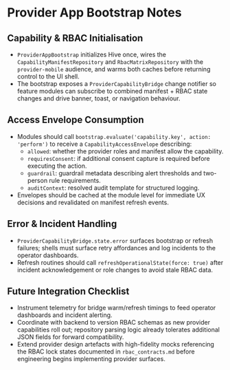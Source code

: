 # Provider App Bootstrap Notes

## Capability & RBAC Initialisation
- `ProviderAppBootstrap` initializes Hive once, wires the `CapabilityManifestRepository` and `RbacMatrixRepository` with the `provider-mobile` audience, and warms both caches before returning control to the UI shell.
- The bootstrap exposes a `ProviderCapabilityBridge` change notifier so feature modules can subscribe to combined manifest + RBAC state changes and drive banner, toast, or navigation behaviour.

## Access Envelope Consumption
- Modules should call `bootstrap.evaluate('capability.key', action: 'perform')` to receive a `CapabilityAccessEnvelope` describing:
  - `allowed`: whether the provider roles and manifest allow the capability.
  - `requiresConsent`: if additional consent capture is required before executing the action.
  - `guardrail`: guardrail metadata describing alert thresholds and two-person rule requirements.
  - `auditContext`: resolved audit template for structured logging.
- Envelopes should be cached at the module level for immediate UX decisions and revalidated on manifest refresh events.

## Error & Incident Handling
- `ProviderCapabilityBridge.state.error` surfaces bootstrap or refresh failures; shells must surface retry affordances and log incidents to the operator dashboards.
- Refresh routines should call `refreshOperationalState(force: true)` after incident acknowledgement or role changes to avoid stale RBAC data.

## Future Integration Checklist
- Instrument telemetry for bridge warm/refresh timings to feed operator dashboards and incident alerting.
- Coordinate with backend to version RBAC schemas as new provider capabilities roll out; repository parsing logic already tolerates additional JSON fields for forward compatibility.
- Extend provider design artefacts with high-fidelity mocks referencing the RBAC lock states documented in `rbac_contracts.md` before engineering begins implementing provider surfaces.
